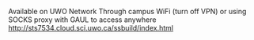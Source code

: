 Available on UWO Network
Through campus WiFi (turn off VPN) or using SOCKS proxy with GAUL to access anywhere
http://sts7534.cloud.sci.uwo.ca/ssbuild/index.html

